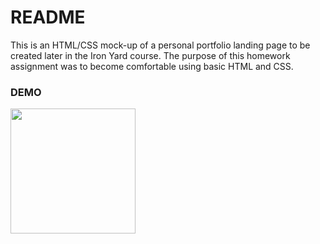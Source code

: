 # README

This is an HTML/CSS mock-up of a personal portfolio landing page to be created later in the Iron Yard course. The purpose of this homework assignment was to become comfortable using basic HTML and CSS.

### DEMO

<img src="#" width="200">
